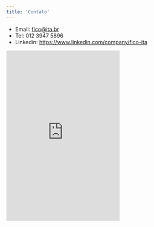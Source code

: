 ```yaml
---
title: 'Contato'
---
```


- Email: fico@ita.br
- Tel: 012 3947 5896
- Linkedin: https://www.linkedin.com/company/fico-ita

<iframe src="https://www.google.com/maps/embed?pb=!1m14!1m8!1m3!1d7333.492220068735!2d-45.8674!3d-23.2159215!3m2!1i1024!2i768!4f13.1!3m3!1m2!1s0x94cc4af835bbc7ab%3A0xf62c90e67688ab19!2sITA%20Computer%20Science%20Division!5e0!3m2!1sen!2sbr!4v1678826865258!5m2!1sen!2sbr" height="450" style="border:0;" allowfullscreen="" loading="lazy" referrerpolicy="no-referrer-when-downgrade"></iframe>

<!--
{{< form >}}
-->